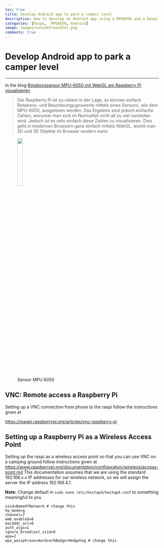 ```yaml
---
toc: true
title: Develop Android app to park a camper level
description: How to develop an Android app using a MPU6050 and a Raspi to help parking a camper level
categories: [Raspi,  MPU6050, Android]
image: images/vsCodeSreenShot.png
comments: true
---
```

# Develop Android app to park a camper level


--- 

In the blog [Rotationssensor MPU-6050 mit WebGL am Raspberry Pi visualisieren](https://tutorials-raspberrypi.de/raspberry-pi-mpu-6050-rotationssensor-webgl-nodejs-server/)
>Der Raspberry Pi ist zu vielem in der Lage, so können einfach Rotations- und Beschleunigugnswerte mittels eines Sensors, wie dem MPU-6050, ausgelesen werden. Das Ergebnis sind jedoch einfache Zahlen, worunter man sich im Normalfall nicht all zu viel vorstellen wird. Jedoch ist es sehr einfach diese Zahlen zu visualisieren. Dies geht in modernen Browsern ganz einfach mittels WebGL, womit man 2D und 3D Objekte im Browser rendern kann.

 <figure>
  <img src="images/MpuWiringRapsi.png" width="20%" height="20%" class="center">
  <figcaption>Sensor MPU 6050</figcaption>
</figure> 


## VNC: Remote access a Raspberry Pi

Setting up a VNC connection from phone to the raspi follow the instructions given at

https://magpi.raspberrypi.org/articles/vnc-raspberry-pi



## Setting up a Raspberry Pi as a Wireless Access Point

Setting up the raspi as a wireless access point so that you can use VNC on a camping ground follow instructions given at https://www.raspberrypi.org/documentation/configuration/wireless/access-point.md 
This documentation assumes that we are using the standard 192.168.x.x IP addresses for our wireless network, so we will assign the server the IP address 192.168.4.1. 

**Note:** Change default in `sudo nano /etc/hostapd/hostapd.conf` to something meaningful to you

```
ssid=NameOfNetwork # change this
hw_mode=g
channel=7
wmm_enabled=0
macaddr_acl=0
auth_algs=1
ignore_broadcast_ssid=0
wpa=2
wpa_passphrase=AardvarkBadgerHedgehog # change this
```

